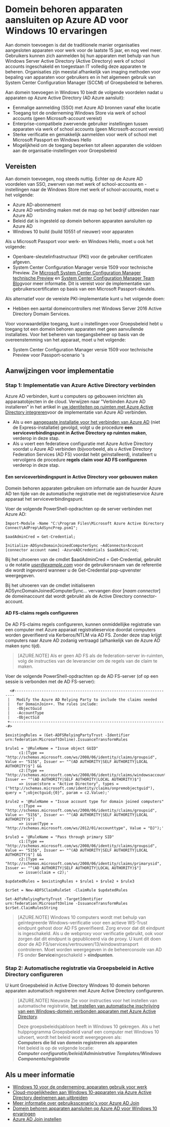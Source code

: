 <properties
    pageTitle="Domein behoren apparaten aansluiten op Azure AD voor Windows 10 ervaringen | Microsoft Azure"
    description="Wordt beschreven hoe beheerders kunnen Groepsbeleid configureren om te apparaten zijn domein zijn verbonden met het bedrijfsnetwerk."
    services="active-directory"
    documentationCenter=""
    authors="femila"
    manager="swadhwa"
    editor=""
    tags="azure-classic-portal"/>

<tags
    ms.service="active-directory"
    ms.workload="identity"
    ms.tgt_pltfrm="na"
    ms.devlang="na"
    ms.topic="article"
    ms.date="09/27/2016"
    ms.author="femila"/>

# <a name="connect-domain-joined-devices-to-azure-ad-for-windows-10-experiences"></a>Domein behoren apparaten aansluiten op Azure AD voor Windows 10 ervaringen

Aan domein toevoegen is dat de traditionele manier organisaties aangesloten apparaten voor werk voor de laatste 15 jaar, en nog veel meer. Gebruikers kunnen zich aanmelden bij hun apparaten met behulp van hun Windows Server Active Directory (Active Directory) werk of school accounts ingeschakeld en toegestaan IT volledig deze apparaten te beheren. Organisaties zijn meestal afhankelijk van imaging methoden voor bepaling van apparaten voor gebruikers en in het algemeen gebruik van System Center Configuration Manager (SCCM) of Groepsbeleid te beheren.

Aan domein toevoegen in Windows 10 biedt de volgende voordelen nadat u apparaten op Azure Active Directory (AD Azure aansluit):

- Eenmalige aanmelding (SSO) met Azure AD bronnen vanaf elke locatie
- Toegang tot de onderneming Windows Store via werk of school accounts (geen Microsoft-account vereist)
- Enterprise-compatibele zwervende gebruiker instellingen tussen apparaten via werk of school accounts (geen Microsoft-account vereist)
- Sterke verificatie en gemakkelijk aanmelden voor werk of school met Microsoft Passport en Windows Hello
- Mogelijkheid om de toegang beperken tot alleen apparaten die voldoen aan de organisatie-instellingen voor Groepsbeleid

## <a name="prerequisites"></a>Vereisten

Aan domein toevoegen, nog steeds nuttig. Echter op de Azure AD voordelen van SSO, zwerven van met werk of school-accounts en -instellingen naar de Windows Store met werk of school-accounts, moet u het volgende:

- Azure AD-abonnement
- Azure AD verbinding maken met de map op het bedrijf uitbreiden naar Azure AD
- Beleid dat is ingesteld op domein behoren apparaten aansluiten op Azure AD
- Windows 10 build (build 10551 of nieuwer) voor apparaten

Als u Microsoft Passport voor werk- en Windows Hello, moet u ook het volgende:

- Openbare-sleutelinfrastructuur (PKI) voor de gebruiker certificaten afgeven.
- System Center Configuration Manager versie 1509 voor technische Preview. Zie [Microsoft System Center Configuration Manager technische Preview](https://technet.microsoft.com/library/dn965439.aspx#BKMK_TP3Update) en [System Center Configuration Manager Team Blog](http://blogs.technet.com/b/configmgrteam/archive/2015/09/23/now-available-update-for-system-center-config-manager-tp3.aspx)voor meer informatie. Dit is vereist voor de implementatie van gebruikerscertificaten op basis van een Microsoft Passport-sleutels.

Als alternatief voor de vereiste PKI-implementatie kunt u het volgende doen:

- Hebben een aantal domeincontrollers met Windows Server 2016 Active Directory Domain Services.

Voor voorwaardelijke toegang, kunt u instellingen voor Groepsbeleid hebt u toegang tot een domein behoren apparaten met geen aanvullende installaties. Voor het beheren van toegangsbeheer op basis van de overeenstemming van het apparaat, moet u het volgende:

- System Center Configuration Manager versie 1509 voor technische Preview voor Passport-scenario 's

## <a name="deployment-instructions"></a>Aanwijzingen voor implementatie



### <a name="step-1-deploy-azure-active-directory-connect"></a>Stap 1: Implementatie van Azure Active Directory verbinden

Azure AD verbinden, kunt u computers op gebouwen inrichten als apparaatobjecten in de cloud. Verwijzen naar "Verbinden Azure AD installeren" in het artikel in [uw identiteiten op ruimten met Azure Active Directory integreren](active-directory-aadconnect.md#install-azure-ad-connect)voor de implementatie van Azure AD verbinden.

 - Als u een [aangepaste installatie voor het verbinden van Azure AD](./connect/active-directory-aadconnect-get-started-custom.md) (niet de Express-installatie) gevolgd, volgt u de procedure **een serviceverbindingspunt in Active Directory op ruimten maken**, verderop in deze stap.
 - Als u voert een federatieve configuratie met Azure Active Directory voordat u Azure AD verbinden (bijvoorbeeld, als u Active Directory Federation Services (AD FS) voordat hebt geïnstalleerd), installeert u vervolgens de procedure **regels claim voor AD FS configureren** verderop in deze stap.

#### <a name="create-a-service-connection-point-in-on-premises-active-directory"></a>Een serviceverbindingspunt in Active Directory voor gebouwen maken

Domein behoren apparaten gebruiken om informatie aan de huurder Azure AD ten tijde van de automatische registratie met de registratieservice Azure apparaat het serviceverbindingspunt.

Voer de volgende PowerShell-opdrachten op de server verbinden met Azure AD:

    Import-Module -Name "C:\Program Files\Microsoft Azure Active Directory Connect\AdPrep\AdSyncPrep.psm1";

    $aadAdminCred = Get-Credential;

    Initialize-ADSyncDomainJoinedComputerSync –AdConnectorAccount [connector account name] -AzureADCredentials $aadAdminCred;


Bij het uitvoeren van de cmdlet $aadAdminCred = Get-Credential, gebruikt u de notatie *user@example.com* voor de gebruikersnaam van de referentie die wordt ingevoerd wanneer u de Get-Credential pop-upvenster weergegeven.

Bij het uitvoeren van de cmdlet initialiseren ADSyncDomainJoinedComputerSync... vervangen door [*naam connector*] de domeinaccount dat wordt gebruikt als de Active Directory connector-account.

#### <a name="configure-ad-fs-claim-rules"></a>AD FS-claims regels configureren
De AD FS-claims regels configureren, kunnen onmiddellijke registratie van een computer met Azure apparaat registratieservice doordat computers worden geverifieerd via Kerberos/NTLM via AD FS. Zonder deze stap krijgt computers naar Azure AD zodanig vertraagd (afhankelijk van de Azure AD maken sync tijd).

>[AZURE.NOTE]
Als er geen AD FS als de federation-server in-ruimten, volg de instructies van de leverancier om de regels van de claim te maken.

Voer de volgende PowerShell-opdrachten op de AD FS-server (of op een sessie is verbonden met de AD FS-server):

      <#----------------------------------------------------------------------
     |   Modify the Azure AD Relying Party to include the claims needed
     |   for DomainJoin++. The rules include:
     |   -ObjectGuid
     |   -AccountType
     |   -ObjectSid
     +---------------------------------------------------------------------#>

    $existingRules = (Get-ADFSRelyingPartyTrust -Identifier urn:federation:MicrosoftOnline).IssuanceTransformRules

    $rule1 = '@RuleName = "Issue object GUID"
          c1:[Type == "http://schemas.microsoft.com/ws/2008/06/identity/claims/groupsid", Value =~ "515$", Issuer =~ "^(AD AUTHORITY|SELF AUTHORITY|LOCAL AUTHORITY)$"] &&
          c2:[Type == "http://schemas.microsoft.com/ws/2008/06/identity/claims/windowsaccountname", Issuer =~ "^(AD AUTHORITY|SELF AUTHORITY|LOCAL AUTHORITY)$"]
          => issue(store = "Active Directory", types = ("http://schemas.microsoft.com/identity/claims/onpremobjectguid"), query = ";objectguid;{0}", param = c2.Value);'

    $rule2 = '@RuleName = "Issue account type for domain joined computers"
          c:[Type == "http://schemas.microsoft.com/ws/2008/06/identity/claims/groupsid", Value =~ "515$", Issuer =~ "^(AD AUTHORITY|SELF AUTHORITY|LOCAL AUTHORITY)$"]
          => issue(Type = "http://schemas.microsoft.com/ws/2012/01/accounttype", Value = "DJ");'

    $rule3 = '@RuleName = "Pass through primary SID"
          c1:[Type == "http://schemas.microsoft.com/ws/2008/06/identity/claims/groupsid", Value =~ "515$", Issuer =~ "^(AD AUTHORITY|SELF AUTHORITY|LOCAL AUTHORITY)$"] &&
          c2:[Type == "http://schemas.microsoft.com/ws/2008/06/identity/claims/primarysid", Issuer =~ "^(AD AUTHORITY|SELF AUTHORITY|LOCAL AUTHORITY)$"]
          => issue(claim = c2);'

    $updatedRules = $existingRules + $rule1 + $rule2 + $rule3

    $crSet = New-ADFSClaimRuleSet -ClaimRule $updatedRules

    Set-AdfsRelyingPartyTrust -TargetIdentifier urn:federation:MicrosoftOnline -IssuanceTransformRules $crSet.ClaimRulesString

>[AZURE.NOTE]
Windows 10 computers wordt met behulp van geïntegreerde Windows-verificatie voor een actieve WS-Trust eindpunt gehost door AD FS geverifieerd. Zorg ervoor dat dit eindpunt is ingeschakeld. Als u de webproxy voor verificatie gebruikt, ook voor zorgen dat dit eindpunt is gepubliceerd via de proxy. U kunt dit doen door de AD FS/services/vertrouwen/13/windowstransport controleren. Moet worden weergegeven in de beheerconsole van AD FS onder **Service**ingeschakeld > **eindpunten**.


### <a name="step-2-configure-automatic-device-registration-via-group-policy-in-active-directory"></a>Stap 2: Automatische registratie via Groepsbeleid in Active Directory configureren

U kunt Groepsbeleid in Active Directory Windows 10 domein behoren apparaten automatisch registreren met Azure Active Directory configureren.

> [AZURE.NOTE]
> Nieuwste Zie voor instructies voor het instellen van automatische registratie, [het instellen van automatische inschrijving van een Windows-domein verbonden apparaten met Azure Active Directory](active-directory-conditional-access-automatic-device-registration-setup.md).
>
> Deze groepsbeleidsjabloon heeft in Windows 10 gekregen. Als u het hulpprogramma Groepsbeleid vanaf een computer met Windows 10 uitvoert, wordt het beleid wordt weergegeven als: <br>
> **Computers die lid van domein registreren als apparaten**<br>
> Het beleid is op de volgende locatie:<br>
> ***Computer configuratie/beleid/Administrative Templates/Windows Components/registratie***


## <a name="additional-information"></a>Als u meer informatie
* [Windows 10 voor de onderneming: apparaten gebruik voor werk](active-directory-azureadjoin-windows10-devices-overview.md)
* [Cloud-mogelijkheden aan Windows 10-apparaten via Azure Active Directory deelnemen aan uitbreiden](active-directory-azureadjoin-user-upgrade.md)
* [Meer informatie over gebruiksscenario's voor Azure AD Join](active-directory-azureadjoin-deployment-aadjoindirect.md)
* [Domein behoren apparaten aansluiten op Azure AD voor Windows 10 ervaringen](active-directory-azureadjoin-devices-group-policy.md)
* [Azure AD Join instellen](active-directory-azureadjoin-setup.md)
